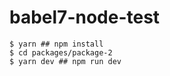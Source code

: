 # babel7-node-test

```console
$ yarn ## npm install
$ cd packages/package-2
$ yarn dev ## npm run dev
```
